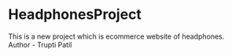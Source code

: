 # HeadphonesProject
This is a new project which is ecommerce website of headphones.
<br>
Author - Trupti Patil
